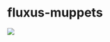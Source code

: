
# fluxus-muppets

![](https://github.com/nondejus/fluxus-muppet/blob/main/ArtBoard%20Image%20(144).jpg)

